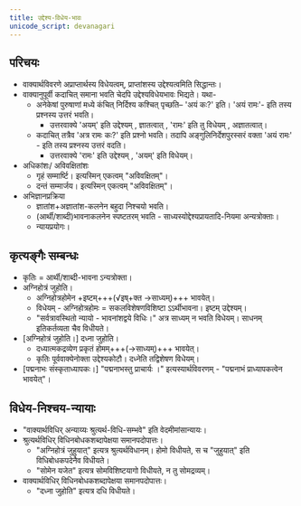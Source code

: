 ```yaml
---
title: उद्देश्य-विधेय-भावः
unicode_script: devanagari
---
```


## परिचयः 
- वाक्यार्थविवरणे अप्राप्तार्थस्य विधेयत्वम्, प्राप्तांशस्य उद्देश्यत्वमिति सिद्धान्तः। 
- वाक्यानुपूर्वी कदाचित् समाना भवति चेदपि उद्देश्यविधेयभावः भिद्यते। यथा- 
  - अनेकेषां पुरुषाणां मध्ये कंचित् निर्दिश्य कश्चित् पृच्छति– 'अयं कः?' इति। 'अयं रामः'- इति तस्य प्रश्नस्य उत्तरं भवति।
    - उत्तरवाक्ये 'अयम्' इति उद्देश्यम् , ज्ञातत्वात् , 'रामः' इति तु विधेयम् , अज्ञातत्वात्।  
  - कदाचित् तत्रैव 'अत्र रामः कः?' इति प्रश्नो भवति। तदापि अङ्गुलिनिर्देशपुरस्सरं वक्ता 'अयं रामः' - इति तस्य प्रश्नस्य उत्तरं वदति।
    - उत्तरवाक्ये 'रामः' इति उद्देश्यम् , 'अयम्' इति विधेयम्। 
- अधिकांशः/ अविवक्षितांशः
  - गृहं सम्मार्ष्टि। इत्यस्मिन् एकत्वम् "अविवक्षितम्"। 
  - दन्तं सम्मार्जय। इत्यस्मिन् एकत्वम् "अविवक्षितम्"।
- अभिज्ञानप्रक्रिया
    - ज्ञातांश+अज्ञातांश-कलनेन बहुदा निश्चयो भवति।
    - (आर्थी/शाब्दी)भावनाकलनेन स्पष्टतरम् भवति - साध्यस्योद्देश्यप्रायतादि-नियमा अन्यत्रोक्ताः।
    - न्यायप्रयोगः।


## कृत्यङ्गैः सम्बन्धः 
- कृतिः = आर्थी/शाब्दी-भावना ऽन्यत्रोक्ता।
- अग्निहोत्रं जुहोति।
  - अग्निहोत्रहोमेन +इष्टम्+++(√इष्+क्त →साध्यम्)+++ भावयेत्।
  - विधेयम् - अग्निहोत्रहोमः = सकलविशेषणविशिष्टा ऽऽर्थीभावना। इष्टम् उद्देश्यम्।
  - "सर्वत्रावस्थितो न्यायो - भावनांशद्वये विधिः।" अत्र साध्यम् न भवति विधेयम्। साधनम् इतिकर्तव्यता चैव विधीयते।
- [अग्निहोत्रं जुहोति।] दध्ना जुहोति।
  - दध्यात्मकद्रव्येण प्रकृतं होमम्+++(→साध्यम्)+++ भावयेत्।
  - कृतिः पूर्ववाक्येनोक्ता उद्देश्यकोटौ। दध्नेति तद्विशेषण विधेयम्।
- [पद्मनाभः संस्कृताध्यापकः।] "पद्मनाभस्तु प्राचार्यः ।" इत्यस्यार्थविवरणम् - "पद्मनाभं प्राध्यापकत्वेन भावयेत्"।

## विधेय-निश्चय-न्यायाः
- "वाक्यार्थविधिर् अन्याय्यः श्रुत्यर्थ-विधि-सम्भवे" इति वेदमीमांसान्यायः। 
- श्रुत्यर्थविधिर् विधिनबोधकशब्दापेक्षया समानपदोपात्तः।
  - "अग्निहोत्रं जुहुयात्" इत्यत्र श्रुत्यर्थविधानम्। होमो विधीयते, स च "जुहुयात्" इति विधिबोधकपदेनैव विधीयते।
  - "सोमेन यजेत" इत्यत्र सोमविशिष्टयागो विधीयते, न तु सोमद्रव्यम्।
- वाक्यार्थविधिर् विधिनबोधकशब्दापेक्षया समानपदोपात्तः।
  - "दध्ना जुहोति" इत्यत्र दधि विधीयते।
